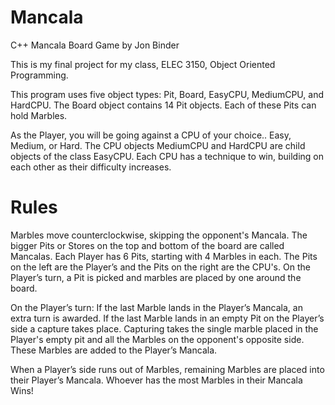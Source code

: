 # Mancala
C++ Mancala Board Game by Jon Binder

This is my final project for my class, ELEC 3150, Object Oriented Programming.

This program uses five object types: Pit, Board, EasyCPU, MediumCPU, and HardCPU.
The Board object contains 14 Pit objects. Each of these Pits can hold Marbles.

As the Player, you will be going against a CPU of your choice.. Easy, Medium, or Hard.
The CPU objects MediumCPU and HardCPU are child objects of the class EasyCPU.
Each CPU has a technique to win, building on each other as their difficulty increases.

# Rules
Marbles move counterclockwise, skipping the opponent's Mancala.
The bigger Pits or Stores on the top and bottom of the board are called Mancalas.
Each Player has 6 Pits, starting with 4 Marbles in each.
The Pits on the left are the Player’s and the Pits on the right are the CPU's.
On the Player’s turn, a Pit is picked and marbles are placed by one around the board.

On the Player’s turn:
If the last Marble lands in the Player’s Mancala, an extra turn is awarded.
If the last Marble lands in an empty Pit on the Player’s side a capture takes place.
Capturing takes the single marble placed in the Player's empty pit and all the Marbles on the opponent's opposite side.
These Marbles are added to the Player’s Mancala.

When a Player’s side runs out of Marbles, remaining Marbles are placed into their Player’s Mancala.
Whoever has the most Marbles in their Mancala Wins!
